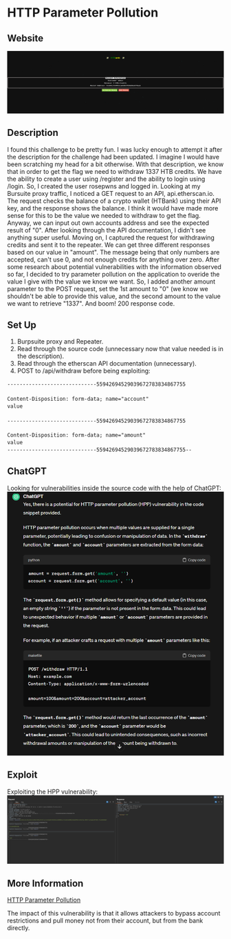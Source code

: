 # HTTP Parameter Pollution

## Website 

<img src= "HTBank_Website.PNG">

## Description

I found this challenge to be pretty fun. I was lucky enough to attempt it after the description for the challenge had been updated. I imagine I would have been scratching my head for a bit otherwise. With that description, we know that in order to get the flag we need to withdraw 1337 HTB credits. We have the ability to create a user using /register and the ability to login using /login. So, I created the user rosepwns and logged in. Looking at my Bursuite proxy traffic, I noticed a GET request to an API, api.etherscan.io. The request checks the balance of a crypto wallet (HTBank) using their API key, and the response shows the balance. I think it would have made more sense for this to be the value we needed to withdraw to get the flag. Anyway, we can input out own accounts address and see the expected result of "0". After looking through the API documentation, I didn't see anything super useful. Moving on, I captured the request for withdrawing credits and sent it to the repeater. We can get three different responses based on our value in "amount". The message being that only numbers are accepted, can't use 0, and not enough credits for anything over zero. After some research about potential vulnerabilities with the information observed so far, I decided to try parameter pollution on the application to overide the value I give with the value we know we want. So, I added another amount parameter to the POST request, set the 1st amount to "0" (we know we shouldn't be able to provide this value, and the second amount to the value we want to retrieve "1337". And boom! 200 response code. 

## Set Up

1. Burpsuite proxy and Repeater.
2. Read through the source code (unnecessary now that value needed is in the description).
3. Read through the etherscan API documentation (unnecessary). 
4. POST to /api/withdraw before being exploiting:
  ```html
-----------------------------55942694529039672783834867755

Content-Disposition: form-data; name="account"
value

-----------------------------55942694529039672783834867755

Content-Disposition: form-data; name="amount"
value
-----------------------------55942694529039672783834867755--
```

## ChatGPT
Looking for vulnerabilities inside the source code with the help of ChatGPT:
<br>
<img src= "chatgpt_exploitation.PNG">



## Exploit
Exploiting the HPP vulnerability: 
<br>
<img src= "burp_request.PNG">

## More Information
[HTTP Parameter Pollution](https://book.hacktricks.xyz/pentesting-web/parameter-pollution)
<summary> The impact of this vulnerability is that it allows attackers to bypass account restrictions and pull money not from their account, but from the bank directly.</summary>



